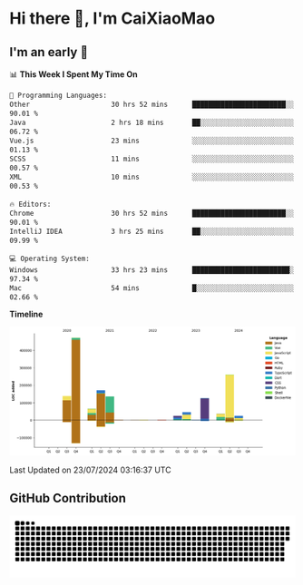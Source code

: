 # Hi there 👋, I'm CaiXiaoMao

## I'm an early 🐤
<!--START_SECTION:waka-->
📊 **This Week I Spent My Time On** 

```text
💬 Programming Languages: 
Other                    30 hrs 52 mins      ███████████████████████░░   90.01 % 
Java                     2 hrs 18 mins       ██░░░░░░░░░░░░░░░░░░░░░░░   06.72 % 
Vue.js                   23 mins             ░░░░░░░░░░░░░░░░░░░░░░░░░   01.13 % 
SCSS                     11 mins             ░░░░░░░░░░░░░░░░░░░░░░░░░   00.57 % 
XML                      10 mins             ░░░░░░░░░░░░░░░░░░░░░░░░░   00.53 % 

🔥 Editors: 
Chrome                   30 hrs 52 mins      ███████████████████████░░   90.01 % 
IntelliJ IDEA            3 hrs 25 mins       ██░░░░░░░░░░░░░░░░░░░░░░░   09.99 % 

💻 Operating System: 
Windows                  33 hrs 23 mins      ████████████████████████░   97.34 % 
Mac                      54 mins             █░░░░░░░░░░░░░░░░░░░░░░░░   02.66 % 
```

**Timeline**

![Lines of Code chart](https://raw.githubusercontent.com/caixiaomao/caixiaomao/main/assets/bar_graph.png)


 Last Updated on 23/07/2024 03:16:37 UTC
<!--END_SECTION:waka-->

## GitHub Contribution
<picture>
  <source media="(prefers-color-scheme: dark)" srcset="/dist/snake/github-contribution-grid-snake-dark.svg" />
  <source media="(prefers-color-scheme: light)" srcset="/dist/snake/github-contribution-grid-snake.svg" />
  <img alt="github contribution grid snake animation" src="/dist/snake/github-contribution-grid-snake.svg" />
</picture>

